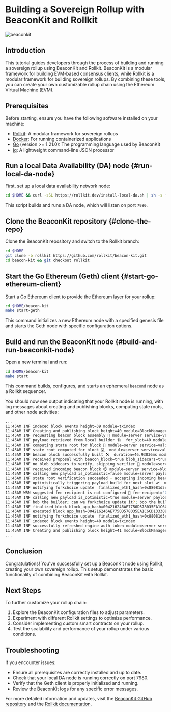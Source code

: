 # Building a Sovereign Rollup with BeaconKit and Rollkit

![beaconkit](https://camo.githubusercontent.com/8aaae79e171969a2a9c950582d512cd1e3746e67d3aea6410afc04e9b6cb8055/68747470733a2f2f7265732e636c6f7564696e6172792e636f6d2f6475763067343032792f696d6167652f75706c6f61642f76313731383033343331322f426561636f6e4b697442616e6e65722e706e67)

## Introduction

This tutorial guides developers through the process of building and running a sovereign rollup using BeaconKit and Rollkit. BeaconKit is a modular framework for building EVM-based consensus clients, while Rollkit is a modular framework for building sovereign rollups. By combining these tools, you can create your own customizable rollup chain using the Ethereum Virtual Machine (EVM).

## Prerequisites

Before starting, ensure you have the following software installed on your machine:

* [Rollkit](https://rollkit.dev/): A modular framework for sovereign rollups
* [Docker](https://www.docker.com/): For running containerized applications
* [Go](https://golang.org/) (version >= 1.21.0): The programming language used by BeaconKit
* [jq](https://stedolan.github.io/jq/): A lightweight command-line JSON processor

## Run a local Data Availability (DA) node {#run-local-da-node}

First, set up a local data availability network node:

```bash
cd $HOME && curl -sSL https://rollkit.dev/install-local-da.sh | sh -s {{constants.localDALatestTag}}
```

This script builds and runs a DA node, which will listen on port `7980`.

## Clone the BeaconKit repository {#clone-the-repo}

Clone the BeaconKit repository and switch to the Rollkit branch:

```bash
cd $HOME
git clone -b rollkit https://github.com/rollkit/beacon-kit.git
cd beacon-kit && git checkout rollkit
```

## Start the Go Ethereum (Geth) client {#start-go-ethereum-client}

Start a Go Ethereum client to provide the Ethereum layer for your rollup:

```bash
cd $HOME/beacon-kit
make start-geth
```

This command initializes a new Ethereum node with a specified genesis file and starts the Geth node with specific configuration options.

## Build and run the BeaconKit node {#build-and-run-beaconkit-node}

Open a new terminal and run:

```bash
cd $HOME/beacon-kit
make start
```

This command builds, configures, and starts an ephemeral `beacond` node as a Rollkit sequencer.

You should now see output indicating that your Rollkit node is running, with log messages about creating and publishing blocks, computing state roots, and other node activities:

```bash
...
11:45AM INF indexed block events height=39 module=txindex
11:45AM INF Creating and publishing block height=40 module=BlockManager
11:45AM INF requesting beacon block assembly 🙈 module=server service=validator slot=40
11:45AM INF payload retrieved from local builder 🏗️  for_slot=40 module=server num_blobs=0 override_builder=false parent_hash=0x88081d5e4c48de2f82464f2c8b4b46df8892fe921e5e9b13113ed2a62081d843 payload_block_hash=0x2ff9329ffecc7f395cb72acb9fd81a6085e5d75101ab14b508f6418fbcd7d0b4 service=payload-builder
11:45AM INF computing state root for block 🌲 module=server service=validator slot=40
11:45AM INF state root computed for block 💻  module=server service=validator slot=40 state_root=0x5f75afde5c6a596fa11c17e8c60ca291ffb31ae5c9a40392e0ceb4d45ab42037
11:45AM INF beacon block successfully built 🛠️  duration=46.93036ms module=server service=validator slot=40 state_root=0x5f75afde5c6a596fa11c17e8c60ca291ffb31ae5c9a40392e0ceb4d45ab42037
11:45AM INF received proposal with beacon_block=true blob_sidecars=true module=baseapp service=prepare-proposal
11:45AM INF no blob sidecars to verify, skipping verifier 🧢 module=server service=blockchain slot=0x28
11:45AM INF received incoming beacon block 📫 module=server service=blockchain state_root=0x5f75afde5c6a596fa11c17e8c60ca291ffb31ae5c9a40392e0ceb4d45ab42037
11:45AM INF calling new payload is_optimistic=false module=server payload_block_hash=0x2ff9329ffecc7f395cb72acb9fd81a6085e5d75101ab14b508f6418fbcd7d0b4 payload_parent_block_hash=0x88081d5e4c48de2f82464f2c8b4b46df8892fe921e5e9b13113ed2a62081d843 service=execution-engine
11:45AM INF state root verification succeeded - accepting incoming beacon block 🏎️ module=server service=blockchain state_root=0x5f75afde5c6a596fa11c17e8c60ca291ffb31ae5c9a40392e0ceb4d45ab42037
11:45AM INF optimistically triggering payload build for next slot 🛩️  module=server next_slot=41 service=blockchain
11:45AM INF notifying forkchoice update  finalized_eth1_hash=0x88081d5e4c48de2f82464f2c8b4b46df8892fe921e5e9b13113ed2a62081d843 has_attributes=true head_eth1_hash=0x2ff9329ffecc7f395cb72acb9fd81a6085e5d75101ab14b508f6418fbcd7d0b4 module=server safe_eth1_hash=0x88081d5e4c48de2f82464f2c8b4b46df8892fe921e5e9b13113ed2a62081d843 service=execution-engine
11:45AM WRN suggested fee recipient is not configured 🔆 fee-recipent="0x000000...000000 (20B)" module=server service=engine.client
11:45AM INF calling new payload is_optimistic=true module=server payload_block_hash=0x2ff9329ffecc7f395cb72acb9fd81a6085e5d75101ab14b508f6418fbcd7d0b4 payload_parent_block_hash=0x88081d5e4c48de2f82464f2c8b4b46df8892fe921e5e9b13113ed2a62081d843 service=execution-engine
11:45AM INF bob the builder; can we forkchoice update it?; bob the builder; yes we can 🚧 for_slot=41 head_eth1_hash=0x2ff9329ffecc7f395cb72acb9fd81a6085e5d75101ab14b508f6418fbcd7d0b4 module=server parent_block_root=0x9676648a3c292540562b082c20c4b6663986182f5d8733f84fb3f1445b66a4ce payload_id=0x03bc2b46dc4bef55 service=payload-builder
11:45AM INF finalized block block_app_hash=004216246AE7750D578035EA1C6CD13330BD91A0C3FDD628F96D514ACF691BE5 height=40 module=BlockManager num_txs_res=2 num_val_updates=0
11:45AM INF executed block app_hash=004216246AE7750D578035EA1C6CD13330BD91A0C3FDD628F96D514ACF691BE5 height=40 module=BlockManager
11:45AM INF notifying forkchoice update  finalized_eth1_hash=0x88081d5e4c48de2f82464f2c8b4b46df8892fe921e5e9b13113ed2a62081d843 has_attributes=false head_eth1_hash=0x2ff9329ffecc7f395cb72acb9fd81a6085e5d75101ab14b508f6418fbcd7d0b4 module=server safe_eth1_hash=0x88081d5e4c48de2f82464f2c8b4b46df8892fe921e5e9b13113ed2a62081d843 service=execution-engine
11:45AM INF indexed block events height=40 module=txindex
11:45AM INF successfully refreshed engine auth token module=server service=engine.client
11:45AM INF Creating and publishing block height=41 module=BlockManager
...
```

## Conclusion

Congratulations! You've successfully set up a BeaconKit node using Rollkit, creating your own sovereign rollup. This setup demonstrates the basic functionality of combining BeaconKit with Rollkit.

## Next Steps

To further customize your rollup chain:

1. Explore the BeaconKit configuration files to adjust parameters.
2. Experiment with different Rollkit settings to optimize performance.
3. Consider implementing custom smart contracts on your rollup.
4. Test the scalability and performance of your rollup under various conditions.

## Troubleshooting

If you encounter issues:

- Ensure all prerequisites are correctly installed and up to date.
- Check that your local DA node is running correctly on port 7980.
- Verify that the Geth client is properly initialized and running.
- Review the BeaconKit logs for any specific error messages.

For more detailed information and updates, visit the [BeaconKit GitHub repository](https://github.com/rollkit/beacon-kit) and the [Rollkit documentation](https://rollkit.dev/).

